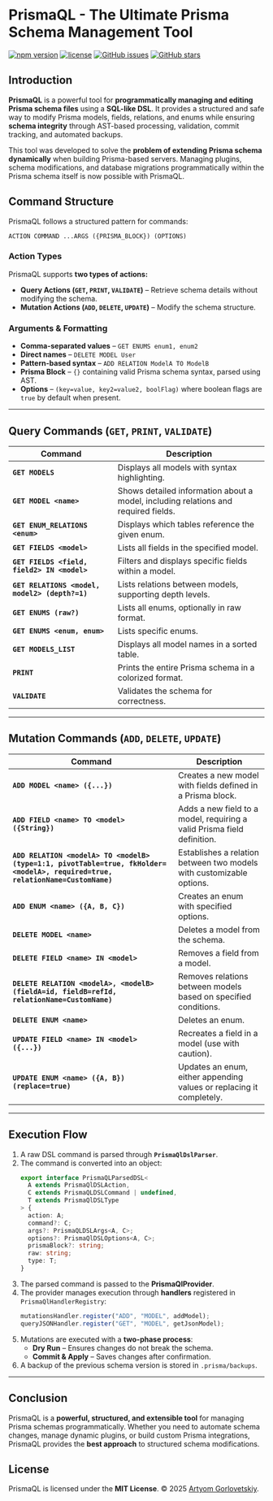 # PrismaQL - The Ultimate Prisma Schema Management Tool

[![npm version](https://img.shields.io/npm/v/prismaql?color=blue)](https://www.npmjs.com/package/prismaql)
[![license](https://img.shields.io/npm/l/prismaql.svg)](LICENSE.md)
[![GitHub issues](https://img.shields.io/github/issues/unbywyd/prismaql)](https://github.com/unbywyd/prismaql/issues)
[![GitHub stars](https://img.shields.io/github/stars/unbywyd/prismaql?style=social)](https://github.com/unbywyd/prismaql)

## Introduction

**PrismaQL** is a powerful tool for **programmatically managing and editing Prisma schema files** using a **SQL-like DSL**. It provides a structured and safe way to modify Prisma models, fields, relations, and enums while ensuring **schema integrity** through AST-based processing, validation, commit tracking, and automated backups.

This tool was developed to solve the **problem of extending Prisma schema dynamically** when building Prisma-based servers. Managing plugins, schema modifications, and database migrations programmatically within the Prisma schema itself is now possible with PrismaQL.

## Command Structure

PrismaQL follows a structured pattern for commands:

```
ACTION COMMAND ...ARGS ({PRISMA_BLOCK}) (OPTIONS)
```

### **Action Types**

PrismaQL supports **two types of actions:**

- **Query Actions (`GET`, `PRINT`, `VALIDATE`)** – Retrieve schema details without modifying the schema.
- **Mutation Actions (`ADD`, `DELETE`, `UPDATE`)** – Modify the schema structure.

### **Arguments & Formatting**

- **Comma-separated values** – `GET ENUMS enum1, enum2`
- **Direct names** – `DELETE MODEL User`
- **Pattern-based syntax** – `ADD RELATION ModelA TO ModelB`
- **Prisma Block** – `{}` containing valid Prisma schema syntax, parsed using AST.
- **Options** – `(key=value, key2=value2, boolFlag)` where boolean flags are `true` by default when present.

---

## **Query Commands (`GET`, `PRINT`, `VALIDATE`)**

| Command                                        | Description                                                                        |
| ---------------------------------------------- | ---------------------------------------------------------------------------------- |
| **`GET MODELS`**                               | Displays all models with syntax highlighting.                                      |
| **`GET MODEL <name>`**                         | Shows detailed information about a model, including relations and required fields. |
| **`GET ENUM_RELATIONS <enum>`**                | Displays which tables reference the given enum.                                    |
| **`GET FIELDS <model>`**                       | Lists all fields in the specified model.                                           |
| **`GET FIELDS <field, field2> IN <model>`**    | Filters and displays specific fields within a model.                               |
| **`GET RELATIONS <model, model2> (depth?=1)`** | Lists relations between models, supporting depth levels.                           |
| **`GET ENUMS (raw?)`**                         | Lists all enums, optionally in raw format.                                         |
| **`GET ENUMS <enum, enum>`**                   | Lists specific enums.                                                              |
| **`GET MODELS_LIST`**                          | Displays all model names in a sorted table.                                        |
| **`PRINT`**                                    | Prints the entire Prisma schema in a colorized format.                             |
| **`VALIDATE`**                                 | Validates the schema for correctness.                                              |

---

## **Mutation Commands (`ADD`, `DELETE`, `UPDATE`)**

| Command                                                                                                                        | Description                                                             |
| ------------------------------------------------------------------------------------------------------------------------------ | ----------------------------------------------------------------------- |
| **`ADD MODEL <name> ({...})`**                                                                                                 | Creates a new model with fields defined in a Prisma block.              |
| **`ADD FIELD <name> TO <model> ({String})`**                                                                                   | Adds a new field to a model, requiring a valid Prisma field definition. |
| **`ADD RELATION <modelA> TO <modelB> (type=1:1, pivotTable=true, fkHolder=<modelA>, required=true, relationName=CustomName)`** | Establishes a relation between two models with customizable options.    |
| **`ADD ENUM <name> ({A, B, C})`**                                                                                              | Creates an enum with specified options.                                 |
| **`DELETE MODEL <name>`**                                                                                                      | Deletes a model from the schema.                                        |
| **`DELETE FIELD <name> IN <model>`**                                                                                           | Removes a field from a model.                                           |
| **`DELETE RELATION <modelA>, <modelB> (fieldA=id, fieldB=refId, relationName=CustomName)`**                                    | Removes relations between models based on specified conditions.         |
| **`DELETE ENUM <name>`**                                                                                                       | Deletes an enum.                                                        |
| **`UPDATE FIELD <name> IN <model> ({...})`**                                                                                   | Recreates a field in a model (use with caution).                        |
| **`UPDATE ENUM <name> ({A, B})(replace=true)`**                                                                                | Updates an enum, either appending values or replacing it completely.    |

---

## Execution Flow

1. A raw DSL command is parsed through **`PrismaQlDslParser`**.
2. The command is converted into an object:
   ```ts
   export interface PrismaQLParsedDSL<
     A extends PrismaQlDSLAction,
     C extends PrismaQLDSLCommand | undefined,
     T extends PrismaQlDSLType
   > {
     action: A;
     command?: C;
     args?: PrismaQLDSLArgs<A, C>;
     options?: PrismaQlDSLOptions<A, C>;
     prismaBlock?: string;
     raw: string;
     type: T;
   }
   ```
3. The parsed command is passed to the **PrismaQlProvider**.
4. The provider manages execution through **handlers** registered in `PrismaQlHandlerRegistry`:
   ```ts
   mutationsHandler.register("ADD", "MODEL", addModel);
   queryJSONHandler.register("GET", "MODEL", getJsonModel);
   ```
5. Mutations are executed with a **two-phase process**:
   - **Dry Run** – Ensures changes do not break the schema.
   - **Commit & Apply** – Saves changes after confirmation.
6. A backup of the previous schema version is stored in `.prisma/backups`.

---

## Conclusion

PrismaQL is a **powerful, structured, and extensible tool** for managing Prisma schemas programmatically. Whether you need to automate schema changes, manage dynamic plugins, or build custom Prisma integrations, PrismaQL provides the **best approach** to structured schema modifications.

## License

PrismaQL is licensed under the **MIT License**.
© 2025 [Artyom Gorlovetskiy](https://unbywyd.com).
